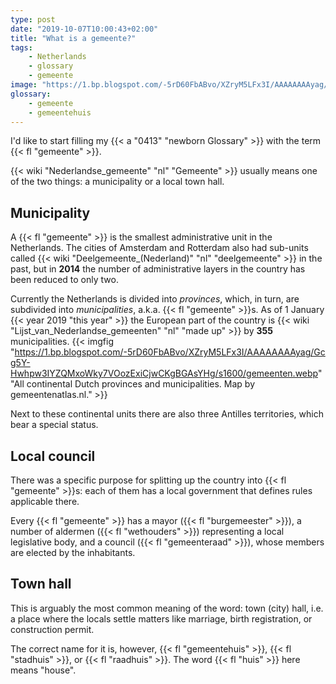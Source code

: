 ```yaml
---
type: post
date: "2019-10-07T10:00:43+02:00"
title: "What is a gemeente?"
tags:
    - Netherlands
    - glossary
    - gemeente
image: "https://1.bp.blogspot.com/-5rD60FbABvo/XZryM5LFx3I/AAAAAAAAyag/Gcg5Y-Hwhpw3IYZQMxoWky7VOozExiCjwCKgBGAsYHg/s1600/gemeenten.webp"
glossary:
    - gemeente
    - gemeentehuis
---
```


I'd like to start filling my {{< a "0413" "newborn Glossary" >}} with the term {{< fl "gemeente" >}}.

<!--more-->

{{< wiki "Nederlandse_gemeente" "nl" "Gemeente" >}} usually means one of the two things: a municipality or a local town hall.

## Municipality

A {{< fl "gemeente" >}} is the smallest administrative unit in the Netherlands. The cities of Amsterdam and Rotterdam also had sub-units called {{< wiki "Deelgemeente_(Nederland)" "nl" "deelgemeente" >}} in the past, but in **2014** the number of administrative layers in the country has been reduced to only two.

Currently the Netherlands is divided into *provinces*, which, in turn, are subdivided into *municipalities*, a.k.a. {{< fl "gemeente" >}}s. As of 1 January {{< year 2019 "this year" >}} the European part of the country is {{< wiki "Lijst_van_Nederlandse_gemeenten" "nl" "made up" >}} by **355** municipalities.
{{< imgfig "https://1.bp.blogspot.com/-5rD60FbABvo/XZryM5LFx3I/AAAAAAAAyag/Gcg5Y-Hwhpw3IYZQMxoWky7VOozExiCjwCKgBGAsYHg/s1600/gemeenten.webp" "All continental Dutch provinces and municipalities. Map by gemeentenatlas.nl." >}}

Next to these continental units there are also three Antilles territories, which bear a special status.

## Local council

There was a specific purpose for splitting up the country into {{< fl "gemeente" >}}s: each of them has a local government that defines rules applicable there.

Every {{< fl "gemeente" >}} has a mayor ({{< fl "burgemeester" >}}), a number of aldermen ({{< fl "wethouders" >}}) representing a local legislative body, and a council ({{< fl "gemeenteraad" >}}), whose members are elected by the inhabitants.

## Town hall

This is arguably the most common meaning of the word: town (city) hall, i.e. a place where the locals settle matters like marriage, birth registration, or construction permit.

The correct name for it is, however, {{< fl "gemeentehuis" >}}, {{< fl "stadhuis" >}}, or {{< fl "raadhuis" >}}. The word {{< fl "huis" >}} here means "house".
